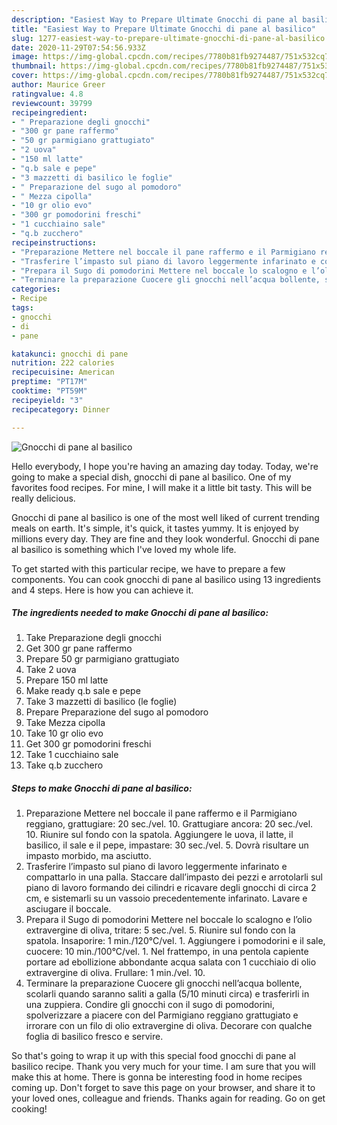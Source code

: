 ```yaml
---
description: "Easiest Way to Prepare Ultimate Gnocchi di pane al basilico"
title: "Easiest Way to Prepare Ultimate Gnocchi di pane al basilico"
slug: 1277-easiest-way-to-prepare-ultimate-gnocchi-di-pane-al-basilico
date: 2020-11-29T07:54:56.933Z
image: https://img-global.cpcdn.com/recipes/7780b81fb9274487/751x532cq70/gnocchi-di-pane-al-basilico-recipe-main-photo.jpg
thumbnail: https://img-global.cpcdn.com/recipes/7780b81fb9274487/751x532cq70/gnocchi-di-pane-al-basilico-recipe-main-photo.jpg
cover: https://img-global.cpcdn.com/recipes/7780b81fb9274487/751x532cq70/gnocchi-di-pane-al-basilico-recipe-main-photo.jpg
author: Maurice Greer
ratingvalue: 4.8
reviewcount: 39799
recipeingredient:
- " Preparazione degli gnocchi"
- "300 gr pane raffermo"
- "50 gr parmigiano grattugiato"
- "2 uova"
- "150 ml latte"
- "q.b sale e pepe"
- "3 mazzetti di basilico le foglie"
- " Preparazione del sugo al pomodoro"
- " Mezza cipolla"
- "10 gr olio evo"
- "300 gr pomodorini freschi"
- "1 cucchiaino sale"
- "q.b zucchero"
recipeinstructions:
- "Preparazione Mettere nel boccale il pane raffermo e il Parmigiano reggiano, grattugiare: 20 sec./vel. 10. Grattugiare ancora: 20 sec./vel. 10. Riunire sul fondo con la spatola. Aggiungere le uova, il latte, il basilico, il sale e il pepe, impastare: 30 sec./vel. 5. Dovrà risultare un impasto morbido, ma asciutto."
- "Trasferire l’impasto sul piano di lavoro leggermente infarinato e compattarlo in una palla. Staccare dall’impasto dei pezzi e arrotolarli sul piano di lavoro formando dei cilindri e ricavare degli gnocchi di circa 2 cm, e sistemarli su un vassoio precedentemente infarinato. Lavare e asciugare il boccale."
- "Prepara il Sugo di pomodorini Mettere nel boccale lo scalogno e l’olio extravergine di oliva, tritare: 5 sec./vel. 5. Riunire sul fondo con la spatola. Insaporire: 1 min./120°C/vel. 1. Aggiungere i pomodorini e il sale, cuocere: 10 min./100°C/vel. 1. Nel frattempo, in una pentola capiente portare ad ebollizione abbondante acqua salata con 1 cucchiaio di olio extravergine di oliva. Frullare: 1 min./vel. 10."
- "Terminare la preparazione Cuocere gli gnocchi nell’acqua bollente, scolarli quando saranno saliti a galla (5/10 minuti circa) e trasferirli in una zuppiera. Condire gli gnocchi con il sugo di pomodorini, spolverizzare a piacere con del Parmigiano reggiano grattugiato e irrorare con un filo di olio extravergine di oliva. Decorare con qualche foglia di basilico fresco e servire."
categories:
- Recipe
tags:
- gnocchi
- di
- pane

katakunci: gnocchi di pane 
nutrition: 222 calories
recipecuisine: American
preptime: "PT17M"
cooktime: "PT59M"
recipeyield: "3"
recipecategory: Dinner

---
```



![Gnocchi di pane al basilico](https://img-global.cpcdn.com/recipes/7780b81fb9274487/751x532cq70/gnocchi-di-pane-al-basilico-recipe-main-photo.jpg)

Hello everybody, I hope you're having an amazing day today. Today, we're going to make a special dish, gnocchi di pane al basilico. One of my favorites food recipes. For mine, I will make it a little bit tasty. This will be really delicious.

Gnocchi di pane al basilico is one of the most well liked of current trending meals on earth. It's simple, it's quick, it tastes yummy. It is enjoyed by millions every day. They are fine and they look wonderful. Gnocchi di pane al basilico is something which I've loved my whole life.




To get started with this particular recipe, we have to prepare a few components. You can cook gnocchi di pane al basilico using 13 ingredients and 4 steps. Here is how you can achieve it.

<!--inarticleads1-->

##### The ingredients needed to make Gnocchi di pane al basilico:

1. Take  Preparazione degli gnocchi
1. Get 300 gr pane raffermo
1. Prepare 50 gr parmigiano grattugiato
1. Take 2 uova
1. Prepare 150 ml latte
1. Make ready q.b sale e pepe
1. Take 3 mazzetti di basilico (le foglie)
1. Prepare  Preparazione del sugo al pomodoro
1. Take  Mezza cipolla
1. Take 10 gr olio evo
1. Get 300 gr pomodorini freschi
1. Take 1 cucchiaino sale
1. Take q.b zucchero




<!--inarticleads2-->

##### Steps to make Gnocchi di pane al basilico:

1. Preparazione Mettere nel boccale il pane raffermo e il Parmigiano reggiano, grattugiare: 20 sec./vel. 10. Grattugiare ancora: 20 sec./vel. 10. Riunire sul fondo con la spatola. Aggiungere le uova, il latte, il basilico, il sale e il pepe, impastare: 30 sec./vel. 5. Dovrà risultare un impasto morbido, ma asciutto.
1. Trasferire l’impasto sul piano di lavoro leggermente infarinato e compattarlo in una palla. Staccare dall’impasto dei pezzi e arrotolarli sul piano di lavoro formando dei cilindri e ricavare degli gnocchi di circa 2 cm, e sistemarli su un vassoio precedentemente infarinato. Lavare e asciugare il boccale.
1. Prepara il Sugo di pomodorini Mettere nel boccale lo scalogno e l’olio extravergine di oliva, tritare: 5 sec./vel. 5. Riunire sul fondo con la spatola. Insaporire: 1 min./120°C/vel. 1. Aggiungere i pomodorini e il sale, cuocere: 10 min./100°C/vel. 1. Nel frattempo, in una pentola capiente portare ad ebollizione abbondante acqua salata con 1 cucchiaio di olio extravergine di oliva. Frullare: 1 min./vel. 10.
1. Terminare la preparazione Cuocere gli gnocchi nell’acqua bollente, scolarli quando saranno saliti a galla (5/10 minuti circa) e trasferirli in una zuppiera. Condire gli gnocchi con il sugo di pomodorini, spolverizzare a piacere con del Parmigiano reggiano grattugiato e irrorare con un filo di olio extravergine di oliva. Decorare con qualche foglia di basilico fresco e servire.




So that's going to wrap it up with this special food gnocchi di pane al basilico recipe. Thank you very much for your time. I am sure that you will make this at home. There is gonna be interesting food in home recipes coming up. Don't forget to save this page on your browser, and share it to your loved ones, colleague and friends. Thanks again for reading. Go on get cooking!
